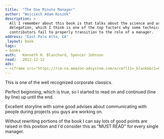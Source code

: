 ```yaml
---
title:	"The One Minute Manager"
author: "Wojciech Adam Koszek"
description: >
  All I remember about this book is that talks about the science and art of
  delegation, which I think is one of the top factors why some technical
  contributors fail to properly transition to the role of a manager.
address: "East Palo Alto, CA"
_layout: book
tags:
- books
auth:	Kenneth H. Blanchard, Spencer Johnson
read:	2012-12-12
ads:
- <iframe src="https://rcm-na.amazon-adsystem.com/e/cm?lt1=_blank&bc1=FFFFFF&IS2=1&npa=1&bg1=FFFFFF&fc1=000000&lc1=FF0000&t=wkoszek08-20&o=1&p=8&l=as4&m=amazon&f=ifr&ref=ss_til&asins=0688014291" style="width:120px;height:240px;" scrolling="no" marginwidth="0" marginheight="0" frameborder="0"></iframe>
---
```

This is one of the well recognized corporate classics.

Perfect beginning, which is true, so I started to read on and continued
(line by line) up until the end.

Excellent storyline with some good advises about communicating with people
during projects you guys are working on.

Without rewriting portions of the book I can say lots of good points are
raised in this position and I'd consider this as "MUST READ" for every
single manager.
